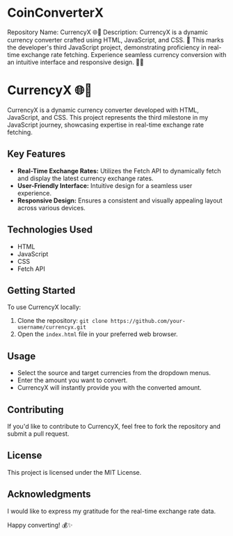 # CoinConverterX
Repository Name: CurrencyX 🌐💸  Description:  CurrencyX is a dynamic currency converter crafted using HTML, JavaScript, and CSS. 🚀 This marks the developer's third JavaScript project, demonstrating proficiency in real-time exchange rate fetching. Experience seamless currency conversion with an intuitive interface and responsive design. 💼💱

# CurrencyX 🌐💸

CurrencyX is a dynamic currency converter developed with HTML, JavaScript, and CSS. This project represents the third milestone in my JavaScript journey, showcasing expertise in real-time exchange rate fetching.

## Key Features

- **Real-Time Exchange Rates:** Utilizes the Fetch API to dynamically fetch and display the latest currency exchange rates.
- **User-Friendly Interface:** Intuitive design for a seamless user experience.
- **Responsive Design:** Ensures a consistent and visually appealing layout across various devices.

## Technologies Used

- HTML
- JavaScript
- CSS
- Fetch API

## Getting Started

To use CurrencyX locally:

1. Clone the repository: `git clone https://github.com/your-username/currencyx.git`
2. Open the `index.html` file in your preferred web browser.

## Usage

- Select the source and target currencies from the dropdown menus.
- Enter the amount you want to convert.
- CurrencyX will instantly provide you with the converted amount.

## Contributing

If you'd like to contribute to CurrencyX, feel free to fork the repository and submit a pull request.

## License

This project is licensed under the MIT License.

## Acknowledgments

I would like to express my gratitude for the real-time exchange rate data.

Happy converting! 💰✨

